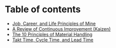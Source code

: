 # Table of contents

* [Job, Career, and Life Principles of Mine](README.md)
* [A Review of Continuous Improvement (Kaizen)](a-review-of-continuous-improvement-kaizen.md)
* [The 10 Principles of Material Handling](the-10-principles-of-material-handling.md)
* [Takt Time, Cycle Time, and Lead Time](takt-time-cycle-time-and-lead-time.md)
